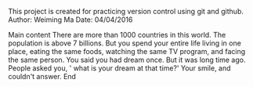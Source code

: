 This project is created for practicing version control using git and github.
Author: Weiming Ma
Date: 04/04/2016

Main content
There are more than 1000 countries in this world. The population is above 7 billions. But you spend
your entire life living in one place, eating the same foods, watching the same TV program, and facing
the same person. You said you had dream once. But it was long time ago. People asked you, ' what is 
your dream at that time?' Your smile, and couldn't answer.
End
